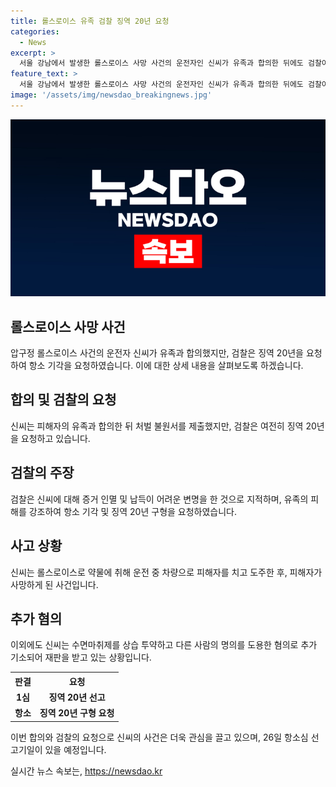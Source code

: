 ```yaml
---
title: 롤스로이스 유족 검찰 징역 20년 요청
categories:
  - News
excerpt: >
  서울 강남에서 발생한 롤스로이스 사망 사건의 운전자인 신씨가 유족과 합의한 뒤에도 검찰이 1심과 같이 징역 20년을 요청했다. 신씨는 합의 후에도 도주 치사, 사고 후에 미조치 부분에 대해서는 무죄를 선고해달라고 요청했고, 검찰은 피해자의 고통을 고려해 1심과 같이 징역 20년을 구형해달라고 주장했다. 이에 항소심 선고는 오는 26일로 예정되어 있으며, 해당 사건은 계속해서 이슈가 되고 있다.
feature_text: >
  서울 강남에서 발생한 롤스로이스 사망 사건의 운전자인 신씨가 유족과 합의한 뒤에도 검찰이 1심과 같이 징역 20년을 요청했다. 신씨는 합의 후에도 도주 치사, 사고 후에 미조치 부분에 대해서는 무죄를 선고해달라고 요청했고, 검찰은 피해자의 고통을 고려해 1심과 같이 징역 20년을 구형해달라고 주장했다. 이에 항소심 선고는 오는 26일로 예정되어 있으며, 해당 사건은 계속해서 이슈가 되고 있다.
image: '/assets/img/newsdao_breakingnews.jpg'
---
```


<p><img src="/assets/img/newsdao_breakingnews.jpg" alt="firstkoreanews 속보" /></p>

<h2 data-ke-size="size26">롤스로이스 사망 사건</h2>

<p data-ke-size="size16">압구정 롤스로이스 사건의 운전자 신씨가 유족과 합의했지만, 검찰은 징역 20년을 요청하여 항소 기각을 요청하였습니다. 이에 대한 상세 내용을 살펴보도록 하겠습니다.</p>

<h2 data-ke-size="size24">합의 및 검찰의 요청</h2>

<p data-ke-size="size16">신씨는 피해자의 유족과 합의한 뒤 처벌 불원서를 제출했지만, 검찰은 여전히 징역 20년을 요청하고 있습니다.</p>

<h2 data-ke-size="size24">검찰의 주장</h2>

<p data-ke-size="size16">검찰은 신씨에 대해 증거 인멸 및 납득이 어려운 변명을 한 것으로 지적하며, 유족의 피해를 강조하여 항소 기각 및 징역 20년 구형을 요청하였습니다.</p>

<h2 data-ke-size="size24">사고 상황</h2>

<p data-ke-size="size16">신씨는 롤스로이스로 약물에 취해 운전 중 차량으로 피해자를 치고 도주한 후, 피해자가 사망하게 된 사건입니다.</p>

<h2 data-ke-size="size24">추가 혐의</h2>

<p data-ke-size="size16">이외에도 신씨는 수면마취제를 상습 투약하고 다른 사람의 명의를 도용한 혐의로 추가 기소되어 재판을 받고 있는 상황입니다.</p>

<table>
  <tr>
    <th>판결</th>
    <th>요청</th>
  </tr>
  <tr>
    <td style="text-align: center; height: 17px;"><b>1심</b></td>
    <td style="text-align: center; height: 17px;"><b>징역 20년 선고</b></td>
  </tr>
  <tr>
    <td style="text-align: center; height: 17px;"><b>항소</b></td>
    <td style="text-align: center; height: 17px;"><b>징역 20년 구형 요청</b></td>
  </tr>
</table>

<p data-ke-size="size16">이번 합의와 검찰의 요청으로 신씨의 사건은 더욱 관심을 끌고 있으며, 26일 항소심 선고기일이 있을 예정입니다.</p>
실시간 뉴스 속보는, <a href="https://newsdao.kr" rel="dofollow">https://newsdao.kr</a>



